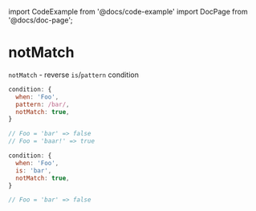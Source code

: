 import CodeExample from '@docs/code-example'
import DocPage from '@docs/doc-page';

<DocPage>

# notMatch

`notMatch` - reverse `is`/`pattern` condition

```jsx
condition: {
  when: 'Foo',
  pattern: /bar/,
  notMatch: true,
}

// Foo = 'bar' => false
// Foo = 'baar!' => true
```

```jsx
condition: {
  when: 'Foo',
  is: 'bar',
  notMatch: true,
}

// Foo = 'bar' => false
```

<CodeExample source="components/conditions/not-match" mode="preview" />

</DocPage>
